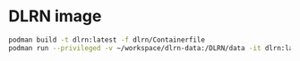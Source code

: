 # DLRN image
``` bash
podman build -t dlrn:latest -f dlrn/Containerfile
podman run --privileged -v ~/workspace/dlrn-data:/DLRN/data -it dlrn:latest
```
